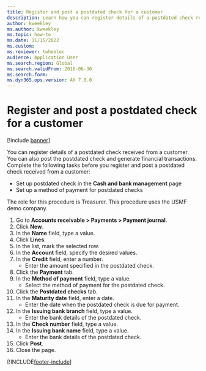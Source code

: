 ```yaml
--- 
title: Register and post a postdated check for a customer
description: Learn how you can register details of a postdated check received from a customer, including a step-by-step process for posting a postdated check. 
author: kweekley
ms.author: kweekley
ms.topic: how-to
ms.date: 11/15/2022
ms.custom:
ms.reviewer: twheeloc 
audience: Application User 
ms.search.region: Global
ms.search.validFrom: 2016-06-30
ms.search.form:
ms.dyn365.ops.version: AX 7.0.0 
---
```


# Register and post a postdated check for a customer

[!include [banner](../../includes/banner.md)]

You can register details of a postdated check received from a customer. You can also post the postdated check and generate financial transactions. Complete the following tasks before you register and post a postdated check received from a customer:  
 - Set up postdated check in the **Cash and bank management** page 
 - Set up a method of payment for postdated checks   
  
 The role for this procedure is Treasurer. This procedure uses the USMF demo company.

1. Go to **Accounts receivable > Payments > Payment journal**.
2. Click **New**.
3. In the **Name** field, type a value.
4. Click **Lines**.
5. In the list, mark the selected row.
6. In the **Account** field, specify the desired values.
7. In the **Credit** field, enter a number.
    * Enter the amount specified in the postdated check.  
8. Click the **Payment** tab.
9. In the **Method of payment** field, type a value.
    * Select the method of payment for the postdated check.  
10. Click the **Postdated checks** tab.
11. In the **Maturity date** field, enter a date.
    * Enter the date when the postdated check is due for payment.  
12. In the **Issuing bank branch** field, type a value.
    * Enter the bank details of the postdated check.  
13. In the **Check number** field, type a value.
14. In the **Issuing bank name** field, type a value.
    * Enter the bank details of the postdated check.  
15. Click **Post**.
16. Close the page.



[!INCLUDE[footer-include](../../../includes/footer-banner.md)]
